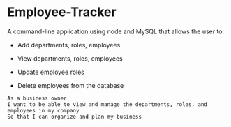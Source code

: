 # Employee-Tracker

A command-line application using node and MySQL that allows the user to:

  * Add departments, roles, employees

  * View departments, roles, employees

  * Update employee roles
  
  * Delete employees from the database
  
  ```
As a business owner
I want to be able to view and manage the departments, roles, and employees in my company
So that I can organize and plan my business
```
